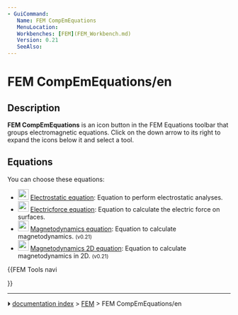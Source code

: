 ```yaml
---
- GuiCommand:
   Name: FEM CompEmEquations
   MenuLocation: 
   Workbenches: [FEM](FEM_Workbench.md)
   Version: 0.21
   SeeAlso: 
---
```


# FEM CompEmEquations/en

## Description

**FEM CompEmEquations** is an icon button in the FEM Equations toolbar that groups electromagnetic equations. Click on the down arrow to its right to expand the icons below it and select a tool.

## Equations

You can choose these equations:

-   <img alt="" src=images/FEM_EquationElectrostatic.svg  style="width:24px;"> [Electrostatic equation](FEM_EquationElectrostatic.md): Equation to perform electrostatic analyses.
-   <img alt="" src=images/FEM_EquationElectricforce.svg  style="width:24px;"> [Electricforce equation](FEM_EquationElectricforce.md): Equation to calculate the electric force on surfaces.
-   <img alt="" src=images/FEM_EquationMagnetodynamic.svg  style="width:24px;"> [Magnetodynamics equation](FEM_EquationMagnetodynamic2D.md): Equation to calculate magnetodynamics. <small>(v0.21)</small> 
-   <img alt="" src=images/FEM_EquationMagnetodynamic2D.svg  style="width:24px;"> [Magnetodynamics 2D equation](FEM_EquationMagnetodynamic2D.md): Equation to calculate magnetodynamics in 2D. <small>(v0.21)</small> 





{{FEM Tools navi

}}



---
⏵ [documentation index](../README.md) > [FEM](Category_FEM.md) > FEM CompEmEquations/en
